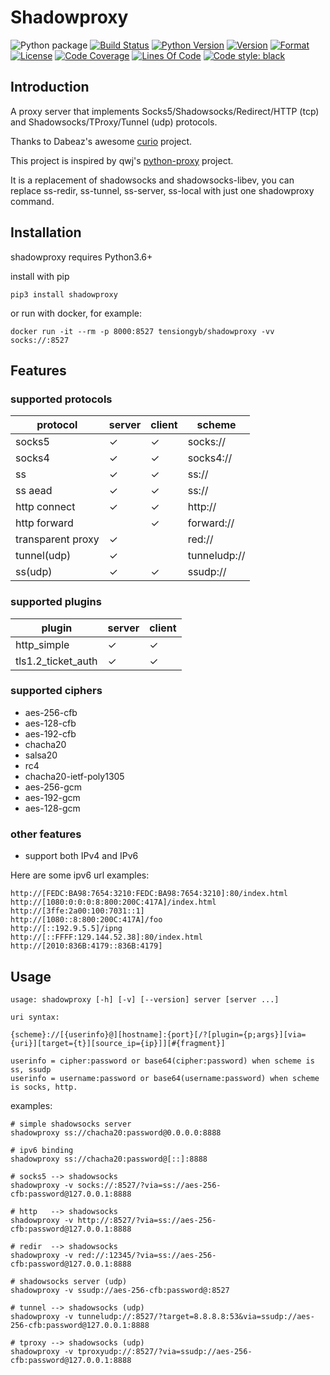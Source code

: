 # Shadowproxy

![Python package](https://github.com/guyingbo/shadowproxy/workflows/Python%20package/badge.svg?branch=master)
[![Build Status](https://travis-ci.org/guyingbo/shadowproxy.svg?branch=master)](https://travis-ci.org/guyingbo/shadowproxy)
[![Python Version](https://img.shields.io/pypi/pyversions/shadowproxy.svg)](https://pypi.python.org/pypi/shadowproxy)
[![Version](https://img.shields.io/pypi/v/shadowproxy.svg)](https://pypi.python.org/pypi/shadowproxy)
[![Format](https://img.shields.io/pypi/format/shadowproxy.svg)](https://pypi.python.org/pypi/shadowproxy)
[![License](https://img.shields.io/pypi/l/shadowproxy.svg)](https://pypi.python.org/pypi/shadowproxy)
[![Code Coverage](https://codecov.io/gh/guyingbo/shadowproxy/branch/master/graph/badge.svg)](https://codecov.io/gh/guyingbo/shadowproxy)
[![Lines Of Code](https://tokei.rs/b1/github/guyingbo/shadowproxy?category=code)](https://github.com/guyingbo/shadowproxy)
[![Code style: black](https://img.shields.io/badge/code%20style-black-000000.svg)](https://github.com/ambv/black)


## Introduction

A proxy server that implements Socks5/Shadowsocks/Redirect/HTTP (tcp) and Shadowsocks/TProxy/Tunnel (udp) protocols.

Thanks to Dabeaz's awesome [curio](https://github.com/dabeaz/curio) project.

This project is inspired by qwj's [python-proxy](https://github.com/qwj/python-proxy) project.

It is a replacement of shadowsocks and shadowsocks-libev, you can replace ss-redir, ss-tunnel, ss-server, ss-local with just one shadowproxy command.

## Installation

shadowproxy requires Python3.6+

install with pip

```
pip3 install shadowproxy
```

or run with docker, for example:

```
docker run -it --rm -p 8000:8527 tensiongyb/shadowproxy -vv socks://:8527
```

## Features

### supported protocols

protocol | server | client | scheme
--- | --- | --- | ---
socks5 | ✓ | ✓ | socks://
socks4 | ✓ | ✓ | socks4://
ss | ✓ | ✓ | ss://
ss aead | ✓ | ✓ | ss://
http connect | ✓ | ✓ | http://
http forward |  | ✓ | forward://
transparent proxy | ✓ | | red://
tunnel(udp) | ✓ | | tunneludp://
ss(udp) | ✓ | ✓ | ssudp://

### supported plugins

plugin | server | client
--- | --- | ---
http_simple | ✓ | ✓
tls1.2_ticket_auth | ✓ | ✓

### supported ciphers

* aes-256-cfb
* aes-128-cfb
* aes-192-cfb
* chacha20
* salsa20
* rc4
* chacha20-ietf-poly1305
* aes-256-gcm
* aes-192-gcm
* aes-128-gcm

### other features

* support both IPv4 and IPv6

Here are some ipv6 url examples:

```
http://[FEDC:BA98:7654:3210:FEDC:BA98:7654:3210]:80/index.html
http://[1080:0:0:0:8:800:200C:417A]/index.html
http://[3ffe:2a00:100:7031::1]
http://[1080::8:800:200C:417A]/foo
http://[::192.9.5.5]/ipng
http://[::FFFF:129.144.52.38]:80/index.html
http://[2010:836B:4179::836B:4179]
```

## Usage

```
usage: shadowproxy [-h] [-v] [--version] server [server ...]

uri syntax:

{scheme}://[{userinfo}@][hostname]:{port}[/?[plugin={p;args}][via={uri}][target={t}][source_ip={ip}]][#{fragment}]

userinfo = cipher:password or base64(cipher:password) when scheme is ss, ssudp
userinfo = username:password or base64(username:password) when scheme is socks, http.

```

examples:

```
# simple shadowsocks server
shadowproxy ss://chacha20:password@0.0.0.0:8888

# ipv6 binding
shadowproxy ss://chacha20:password@[::]:8888

# socks5 --> shadowsocks
shadowproxy -v socks://:8527/?via=ss://aes-256-cfb:password@127.0.0.1:8888

# http   --> shadowsocks
shadowproxy -v http://:8527/?via=ss://aes-256-cfb:password@127.0.0.1:8888

# redir  --> shadowsocks
shadowproxy -v red://:12345/?via=ss://aes-256-cfb:password@127.0.0.1:8888

# shadowsocks server (udp)
shadowproxy -v ssudp://aes-256-cfb:password@:8527

# tunnel --> shadowsocks (udp)
shadowproxy -v tunneludp://:8527/?target=8.8.8.8:53&via=ssudp://aes-256-cfb:password@127.0.0.1:8888

# tproxy --> shadowsocks (udp)
shadowproxy -v tproxyudp://:8527/?via=ssudp://aes-256-cfb:password@127.0.0.1:8888
```
